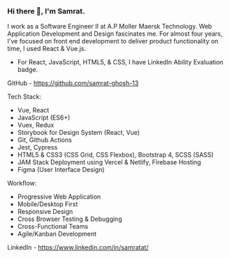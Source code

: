 ### Hi there 👋, I'm Samrat. 

I work as a Software Engineer II at A.P Moller Maersk Technology. Web Application Development and Design fascinates me. For almost four years, I've focused on front end development to deliver product functionality on time, I used React & Vue.js.

- For React, JavaScript, HTML5, & CSS, I have LinkedIn Ability Evaluation badge.

GitHub - https://github.com/samrat-ghosh-13

Tech Stack:
- Vue, React
- JavaScript (ES6+)
- Vuex, Redux
- Storybook for Design System (React, Vue)
- Git, Github Actions
- Jest, Cypress
- HTML5 & CSS3 (CSS Grid, CSS Flexbox), Bootstrap 4, SCSS (SASS)
- JAM Stack Deployment using Vercel & Netlify, Firebase Hosting
- Figma (User Interface Design)

Workflow:
- Progressive Web Application
- Mobile/Desktop First
- Responsive Design
- Cross Browser Testing & Debugging
- Cross-Functional Teams
- Agile/Kanban Development

LinkedIn - https://www.linkedin.com/in/samratat/
